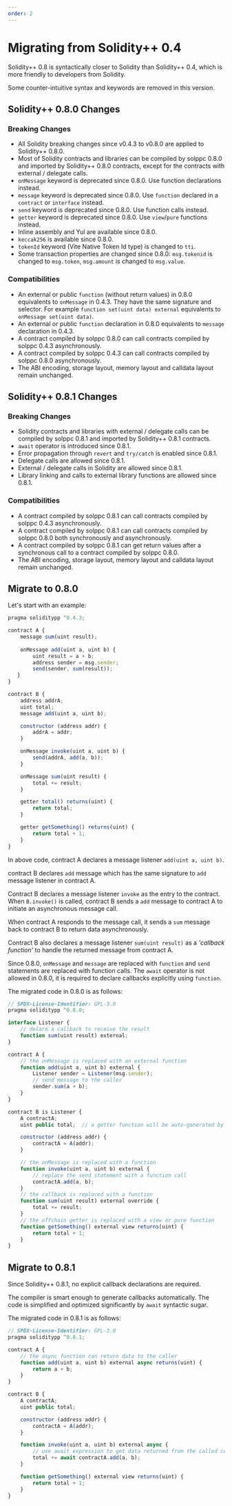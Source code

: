 ```yaml
---
order: 2
---
```


# Migrating from Solidity++ 0.4

Solidity++ 0.8 is syntactically closer to Solidity than Solidity++ 0.4, which is more friendly to developers from Solidity. 

Some counter-intuitive syntax and keywords are removed in this version.


## Solidity++ 0.8.0 Changes
### Breaking Changes
* All Solidity breaking changes since v0.4.3 to v0.8.0 are applied to Solidity++ 0.8.0.
* Most of Solidity contracts and libraries can be compiled by solppc 0.8.0 and imported by Solidity++ 0.8.0 contracts, except for the contracts with external / delegate calls.
* `onMessage` keyword is deprecated since 0.8.0. Use function declarations instead.
* `message` keyword is deprecated since 0.8.0. Use `function` declared in a `contract` or `interface` instead.
* `send` keyword is deprecated since 0.8.0. Use function calls instead.
* `getter` keyword is deprecated since 0.8.0. Use `view`/`pure` functions instead.
* Inline assembly and Yul are available since 0.8.0.
* `keccak256` is available since 0.8.0.
* `tokenId` keyword (Vite Native Token Id type) is changed to `tti`.
* Some transaction properties are changed since 0.8.0: `msg.tokenid` is changed to `msg.token`, `msg.amount` is changed to `msg.value`.

### Compatibilities
* An external or public `function` (without return values) in 0.8.0 equivalents to `onMessage` in 0.4.3. They have the same signature and selector. For example `function set(uint data) external` equivalents to `onMessage set(uint data)`.
* An external or public `function` declaration in 0.8.0 equivalents to `message` declaration in 0.4.3. 
* A contract compiled by solppc 0.8.0 can call contracts compiled by solppc 0.4.3 asynchronously.
* A contract compiled by solppc 0.4.3 can call contracts compiled by solppc 0.8.0 asynchronously.
* The ABI encoding, storage layout, memory layout and calldata layout remain unchanged.

## Solidity++ 0.8.1 Changes
### Breaking Changes
* Solidity contracts and libraries with external / delegate calls can be compiled by solppc 0.8.1 and imported by Solidity++ 0.8.1 contracts.
* `await` operator is introduced since 0.8.1.
* Error propagation through `revert` and `try/catch` is enabled since 0.8.1.
* Delegate calls are allowed since 0.8.1.
* External / delegate calls in Solidity are allowed since 0.8.1.
* Library linking and calls to external library functions are allowed since 0.8.1.

### Compatibilities
* A contract compiled by solppc 0.8.1 can call contracts compiled by solppc 0.4.3 asynchronously.
* A contract compiled by solppc 0.8.1 can call contracts compiled by solppc 0.8.0 both synchronously and asynchronously.
* A contract compiled by solppc 0.8.1 can get return values after a synchronous call to a contract compiled by solppc 0.8.0.
* The ABI encoding, storage layout, memory layout and calldata layout remain unchanged.

## Migrate to 0.8.0

Let's start with an example:

```javascript
pragma soliditypp ^0.4.3;

contract A {
    message sum(uint result);
    
    onMessage add(uint a, uint b) {
        uint result = a + b;
        address sender = msg.sender;
        send(sender, sum(result));
   }
}

contract B {
    address addrA;
    uint total;
    message add(uint a, uint b);

    constructor (address addr) {
        addrA = addr;
    }

    onMessage invoke(uint a, uint b) {
        send(addrA, add(a, b));
    }

    onMessage sum(uint result) {
        total += result;
    }

    getter total() returns(uint) {
        return total;
    }

    getter getSomething() returns(uint) {
        return total + 1;
    }
}
```

In above code, contract A declares a message listener `add(uint a, uint b)`.

contract B declares `add` message which has the same signature to `add` message listener in contract A.

Contract B declares a message listener `invoke` as the entry to the contract. When `B.invoke()` is called, contract B sends a `add` message to contract A to initiate an asynchronous message call.

When contract A responds to the message call, it sends a `sum` message back to contract B to return data asynchronously.

Contract B also declares a message listener `sum(uint result)` as a *'callback function'* to handle the returned message from contract A.

Since 0.8.0, `onMessage` and `message` are replaced with `function` and `send` statements are replaced with function calls. The `await` operator is not allowed in 0.8.0, it is required to declare callbacks explicitly using `function`.

The migrated code in 0.8.0 is as follows:

```javascript
// SPDX-License-Identifier: GPL-3.0
pragma soliditypp ^0.8.0;

interface Listener {
    // delare a callback to receive the result
    function sum(uint result) external;
}

contract A {
    // the onMessage is replaced with an external function
    function add(uint a, uint b) external {
        Listener sender = Listener(msg.sender);
        // send message to the caller
        sender.sum(a + b);
    }
}

contract B is Listener {
    A contractA;
    uint public total;  // a getter function will be auto-generated by the compiler

    constructor (address addr) {
        contractA = A(addr);
    }

    // the onMessage is replaced with a function
    function invoke(uint a, uint b) external {
        // replace the send statement with a function call
        contractA.add(a, b);
    }
    // the callback is replaced with a function
    function sum(uint result) external override {
        total += result;
    }
    // the offchain getter is replaced with a view or pure function
    function getSomething() external view returns(uint) {
        return total + 1;
    }
}
```

## Migrate to 0.8.1

Since Solidity++ 0.8.1, no explicit callback declarations are required.

The compiler is smart enough to generate callbacks automatically. The code is simplified and optimized significantly by `await` syntactic sugar.

The migrated code in 0.8.1 is as follows:

```javascript
// SPDX-License-Identifier: GPL-3.0
pragma soliditypp ^0.8.1;

contract A {
    // the async function can return data to the caller
    function add(uint a, uint b) external async returns(uint) {
        return a + b;
    }
}

contract B {
    A contractA;
    uint public total;

    constructor (address addr) {
        contractA = A(addr);
    }

    function invoke(uint a, uint b) external async {
        // use await expression to get data returned from the called contract
        total += await contractA.add(a, b);
    }

    function getSomething() external view returns(uint) {
        return total + 1;
    }
}
```



